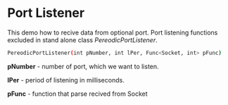 # Port Listener

This demo how to recive data from optional port. Port listening functions excluded in stand alone class *PereodicPortListener*.

```sh
PereodicPortListener(int pNumber, int lPer, Func<Socket, int> pFunc)
```
**pNumber** - number of port, which we want to listen.

**lPer** - period of listening in milliseconds.

**pFunc** - function that parse recived from Socket
